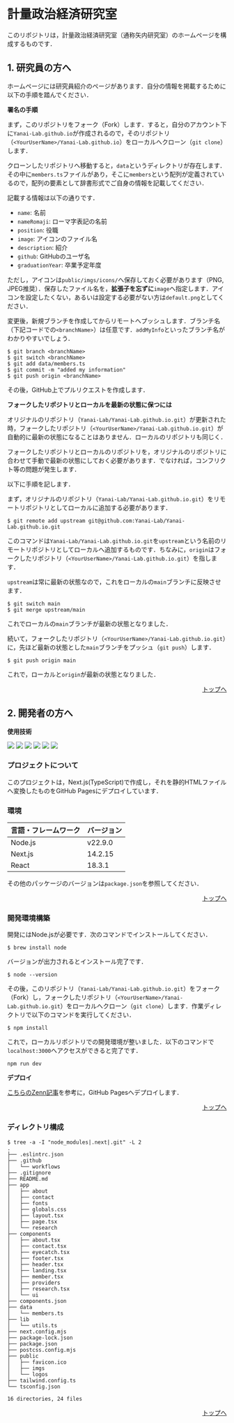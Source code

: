 <div id="top"></div>

# 計量政治経済研究室

このリポジトリは，計量政治経済研究室（通称矢内研究室）のホームページを構成するものです．

## 1. 研究員の方へ

ホームページには研究員紹介のページがあります．自分の情報を掲載するために以下の手順を踏んでください．

**署名の手順**

まず，このリポジトリをフォーク（Fork）します．すると，自分のアカウント下に`Yanai-Lab.github.io`が作成されるので，そのリポジトリ（`<YourUserName>/Yanai-Lab.github.io`）をローカルへクローン（`git clone`）します．

クローンしたリポジトリへ移動すると，`data`というディレクトリが存在します．その中に`members.ts`ファイルがあり，そこに`members`という配列が定義されているので，配列の要素として辞書形式でご自身の情報を記載してください．

記載する情報は以下の通りです．
- `name`: 名前
- `nameRomaji`: ローマ字表記の名前
- `position`: 役職
- `image`: アイコンのファイル名
- `description`: 紹介
- `github`: GitHubのユーザ名
- `graduationYear`: 卒業予定年度

ただし，アイコンは`public/imgs/icons/`へ保存しておく必要があります（PNG, JPEG推奨）．保存したファイル名を，**拡張子を忘ずに**`image`へ指定します．アイコンを設定したくない，あるいは設定する必要がない方は`default.png`としてください．

変更後，新規ブランチを作成してからリモートへプッシュします．ブランチ名（下記コードでの`<branchName>`）は任意です．`addMyInfo`といったブランチ名がわかりやすいでしょう．

```
$ git branch <branchName>
$ git switch <branchName>
$ git add data/members.ts
$ git commit -m "added my information"
$ git push origin <branchName>
```

その後，GitHub上でプルリクエストを作成します．

**フォークしたリポジトリとローカルを最新の状態に保つには**

オリジナルのリポジトリ（`Yanai-Lab/Yanai-Lab.github.io.git`）が更新された時，フォークしたリポジトリ（`<YourUserName>/Yanai-Lab.github.io.git`）が自動的に最新の状態になることはありません．ローカルのリポジトリも同じく．

フォークしたリポジトリとローカルのリポジトリを，オリジナルのリポジトリに合わせて手動で最新の状態にしておく必要があります．でなければ，コンフリクト等の問題が発生します．

以下に手順を記します．

まず，オリジナルのリポジトリ（`Yanai-Lab/Yanai-Lab.github.io.git`）をリモートリポジトリとしてローカルに追加する必要があります．

```
$ git remote add upstream git@github.com:Yanai-Lab/Yanai-Lab.github.io.git
```

このコマンドは`Yanai-Lab/Yanai-Lab.github.io.git`を`upstream`という名前のリモートリポジトリとしてローカルへ追加するものです．ちなみに，`origin`はフォークしたリポジトリ（`<YourUserName>/Yanai-Lab.github.io.git`）を指します．

`upstream`は常に最新の状態なので，これをローカルの`main`ブランチに反映させます．

```
$ git switch main
$ git merge upstream/main
```

これでローカルの`main`ブランチが最新の状態となりました．

続いて，フォークしたリポジトリ（`<YourUserName>/Yanai-Lab.github.io.git`）に，先ほど最新の状態とした`main`ブランチをプッシュ（`git push`）します．

```
$ git push origin main
```

これで，ローカルと`origin`が最新の状態となりました．

<p align="right"><a href="#top">トップへ</a></p>

## 2. 開発者の方へ

**使用技術**

<!-- https://img.shields.io/badge/-{TechName}-{SheildColor}.svg?logo=next.js&style={BadgeStyle}&logoColor={} -->
<p style="display: inline">
  <img src="https://img.shields.io/badge/-Node.js-000000.svg?logo=node.js&style=for-the-badge" />
  <img src="https://img.shields.io/badge/-Next.js-000000.svg?logo=next.js&style=for-the-badge" />
  <img src="https://img.shields.io/badge/-React-20232A?style=for-the-badge&logo=react&logoColor=61DAFB" />
  <img src="https://img.shields.io/badge/-TypeScript-000000.svg?logo=typescript&style=for-the-badge" />
  <img src="https://img.shields.io/badge/-TailwindCSS-000000.svg?logo=tailwindcss&style=for-the-badge" />
  <img src="https://img.shields.io/badge/-Shadcn/ui-000000.svg?logo=shadcn/ui&style=for-the-badge" />
</p>

### プロジェクトについて

このプロジェクトは，Next.js(TypeScript)で作成し，それを静的HTMLファイルへ変換したものをGitHub Pagesにデプロイしています．

### 環境

| 言語・フレームワーク | バージョン |
| -------------------- | ---------- |
| Node.js              | v22.9.0    |
| Next.js              | 14.2.15    |
| React                | 18.3.1     |

その他のパッケージのバージョンは`package.json`を参照してください．

<p align="right"><a href="#top">トップへ</a></p>

### 開発環境構築

開発にはNode.jsが必要です．次のコマンドでインストールしてください．

```
$ brew install node
```

バージョンが出力されるとインストール完了です．

```
$ node --version
```

その後，このリポジトリ（`Yanai-Lab/Yanai-Lab.github.io.git`）をフォーク（Fork）し，フォークしたリポジトリ（`<YourUserName>/Yanai-Lab.github.io.git`）をローカルへクローン（`git clone`）します．作業ディレクトリで以下のコマンドを実行してください．

```
$ npm install
```

これで，ローカルリポジトリでの開発環境が整いました．以下のコマンドで`localhost:3000`へアクセスができると完了です．

```
npm run dev
```

**デプロイ**

[こちらのZenn記事](https://zenn.dev/kazzyfrog/articles/8e24dfe951aad9)を参考に，GitHub Pagesへデプロイします．

<p align="right"><a href="#top">トップへ</a></p>

### ディレクトリ構成

```
$ tree -a -I "node_modules|.next|.git" -L 2
.
├── .eslintrc.json
├── .github
│   └── workflows
├── .gitignore
├── README.md
├── app
│   ├── about
│   ├── contact
│   ├── fonts
│   ├── globals.css
│   ├── layout.tsx
│   ├── page.tsx
│   └── research
├── components
│   ├── about.tsx
│   ├── contact.tsx
│   ├── eyecatch.tsx
│   ├── footer.tsx
│   ├── header.tsx
│   ├── landing.tsx
│   ├── member.tsx
│   ├── providers
│   ├── research.tsx
│   └── ui
├── components.json
├── data
│   └── members.ts
├── lib
│   └── utils.ts
├── next.config.mjs
├── package-lock.json
├── package.json
├── postcss.config.mjs
├── public
│   ├── favicon.ico
│   ├── imgs
│   └── logos
├── tailwind.config.ts
└── tsconfig.json

16 directories, 24 files
```

<p align="right"><a href="#top">トップへ</a></p>

